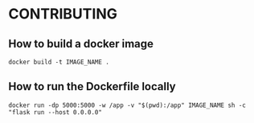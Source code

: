 # CONTRIBUTING


## How to build a docker image
````
docker build -t IMAGE_NAME .

````

## How to run the Dockerfile locally

````
docker run -dp 5000:5000 -w /app -v "$(pwd):/app" IMAGE_NAME sh -c "flask run --host 0.0.0.0"

````